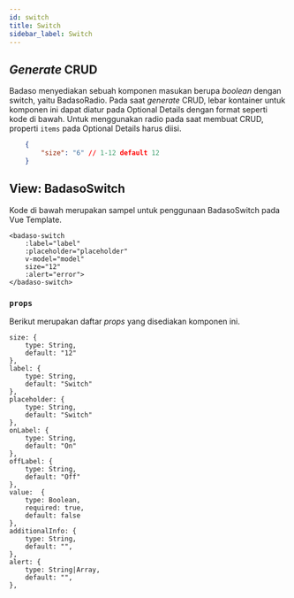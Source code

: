 ```yaml
---
id: switch
title: Switch
sidebar_label: Switch
---
```


## *Generate* CRUD

Badaso menyediakan sebuah komponen masukan berupa *boolean* dengan switch, yaitu BadasoRadio. Pada saat *generate* CRUD, lebar kontainer untuk komponen ini dapat diatur pada Optional Details dengan format seperti kode di bawah. Untuk menggunakan radio pada saat membuat CRUD, properti `items` pada Optional Details harus diisi.
<!--DOCUSAURUS_CODE_TABS-->
<!--JSON-->
```json
    {
        "size": "6" // 1-12 default 12
    }
```
<!--END_DOCUSAURUS_CODE_TABS-->

## View: BadasoSwitch

Kode di bawah merupakan sampel untuk penggunaan BadasoSwitch pada Vue Template.

<!--DOCUSAURUS_CODE_TABS-->
<!--Vue-->
```vue
<badaso-switch
    :label="label"
    :placeholder="placeholder"
    v-model="model"
    size="12"
    :alert="error">
</badaso-switch>
```
<!--END_DOCUSAURUS_CODE_TABS-->

### ```props```

Berikut merupakan daftar *props* yang disediakan komponen ini.

```
size: {
    type: String,
    default: "12"
},
label: {
    type: String,
    default: "Switch"
},
placeholder: {
    type: String,
    default: "Switch"
},
onLabel: {
    type: String,
    default: "On"
},
offLabel: {
    type: String,
    default: "Off"
},
value:  {
    type: Boolean,
    required: true,
    default: false
},
additionalInfo: {
    type: String,
    default: "",
},
alert: {
    type: String|Array,
    default: "",
},
```